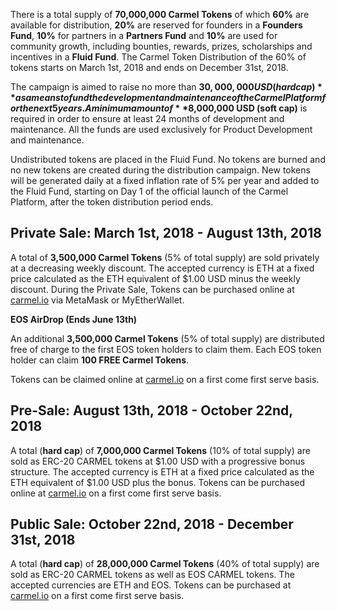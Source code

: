 There is a total supply of **70,000,000 Carmel Tokens** of which **60%** are available for distribution, **20%** are reserved for founders in a **Founders Fund**, **10%** for partners in a **Partners Fund** and **10%** are used for community growth, including bounties, rewards, prizes, scholarships and incentives in a **Fluid Fund**. The Carmel Token Distribution of the 60% of tokens starts on March 1st, 2018 and ends on December 31st, 2018.

The campaign is aimed to raise no more than **$30,000,000 USD (hard cap)** as a means to fund the development and maintenance of the Carmel Platform for the next 5 years. A minimum amount of **$8,000,000 USD (soft cap)** is required in order to ensure at least 24 months of development and maintenance. All the funds are used exclusively for Product Development and maintenance.

Undistributed tokens are placed in the Fluid Fund. No tokens are burned and no new tokens are created during the distribution campaign. New tokens will be generated daily at a fixed inflation rate of 5% per year and added to the Fluid Fund, starting on Day 1 of the official launch of the Carmel Platform, after the token distribution period ends.

## Private Sale: March 1st, 2018 - August 13th, 2018

A total of **3,500,000 Carmel Tokens** (5% of total supply) are sold privately at a decreasing weekly discount. The accepted currency is ETH at a fixed price calculated as the ETH equivalent of $1.00 USD minus the weekly discount. During the Private Sale, Tokens can be purchased online at [carmel.io](https://www/carmel.io/tokens) via MetaMask or MyEtherWallet.

**EOS AirDrop (Ends June 13th)**

An additional **3,500,000 Carmel Tokens** (5% of total supply) are distributed free of charge to the first EOS token holders to claim them. Each EOS token holder can claim **100 FREE Carmel Tokens**.

Tokens can be claimed online at [carmel.io](https://www.carmel.io/tokens) on a first come first serve basis.

## Pre-Sale: August 13th, 2018 - October 22nd, 2018

A total (**hard cap**) of **7,000,000 Carmel Tokens** (10% of total supply) are sold as ERC-20 CARMEL tokens at $1.00 USD with a progressive bonus structure. The accepted currency is ETH at a fixed price calculated as the ETH equivalent of $1.00 USD plus the bonus. Tokens can be purchased online at [carmel.io](https://www.carmel.io/tokens) on a first come first serve basis.

## Public Sale: October 22nd, 2018 - December 31st, 2018

A total (**hard cap**) of **28,000,000 Carmel Tokens** (40% of total supply) are sold as ERC-20 CARMEL tokens as well as EOS CARMEL tokens. The accepted currencies are ETH and EOS. Tokens can be purchased at [carmel.io](https://www.carmel.io/tokens) on a first come first serve basis.
